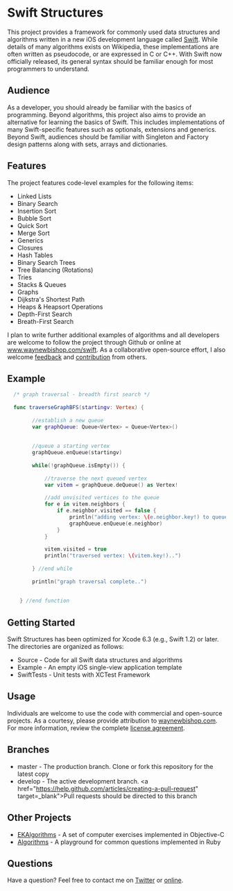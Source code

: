 Swift Structures
====================

This project provides a framework for commonly used data structures and algorithms written in a new iOS development language called <a href="http://www.apple.com/swift" target="_blank">Swift</a>. While details of many algorithms exists on Wikipedia, these implementations are often written as pseudocode, or are expressed in C or C++. With Swift now officially released, its general syntax should be familiar enough for most programmers to understand.  


Audience
---------------------

As a developer, you should already be familiar with the basics of programming. Beyond algorithms, this project also aims to provide an alternative for learning the basics of Swift. This includes implementations of many Swift-specific features such as optionals, extensions and generics. Beyond Swift, audiences should be familiar with Singleton and Factory design patterns along with sets, arrays and dictionaries. 


Features
--------------------

The project features code-level examples for the following items:

+ Linked Lists
+ Binary Search
+ Insertion Sort
+ Bubble Sort
+ Quick Sort
+ Merge Sort
+ Generics
+ Closures
+ Hash Tables
+ Binary Search Trees
+ Tree Balancing (Rotations)
+ Tries
+ Stacks & Queues
+ Graphs
+ Dijkstra's Shortest Path
+ Heaps & Heapsort Operations
+ Depth-First Search
+ Breath-First Search

I plan to write further additional examples of algorithms and all developers are welcome to follow the project through Github or online at <a href="http://www.waynewbishop.com/swift" target="_blank">www.waynewbishop.com/swift</a>. As a collaborative open-source effort, I also welcome <a href="https://twitter.com/waynewbishop" target="_blank">feedback</a> and <a href="https://help.github.com/articles/be-social" target="_blank">contribution</a> from others. 


Example
--------------------

```swift
  /* graph traversal - breadth first search */
  
  func traverseGraphBFS(startingv: Vertex) {
    
        //establish a new queue
        var graphQueue: Queue<Vertex> = Queue<Vertex>()
    
    
        //queue a starting vertex
        graphQueue.enQueue(startingv)
    
        while(!graphQueue.isEmpty()) {
            
            //traverse the next queued vertex
            var vitem = graphQueue.deQueue() as Vertex!
            
            //add unvisited vertices to the queue
            for e in vitem.neighbors {
                if e.neighbor.visited == false {
                    println("adding vertex: \(e.neighbor.key!) to queue..")
                    graphQueue.enQueue(e.neighbor)
                }
            }
            
            vitem.visited = true
            println("traversed vertex: \(vitem.key!)..")
            
        } //end while
    
        println("graph traversal complete..")
        
    
    } //end function
```

Getting Started
--------------------

Swift Structures has been optimized for Xcode 6.3 (e.g., Swift 1.2) or later. The directories are organized as follows:
+ Source - Code for all Swift data structures and algorithms
+ Example - An empty iOS single-view application template
+ SwiftTests - Unit tests with XCTest Framework

Usage
--------------------
Individuals are welcome to use the code with commercial and open-source projects. As a courtesy, please provide attribution to <a href="http://www.waynebishop.com" target="_blank">waynewbishop.com</a>. For more information, review the complete <a href="https://github.com/waynewbishop/SwiftStructures/blob/master/License.md" target="_blank">license agreement</a>. 


Branches
--------------------
+ master - The production branch. Clone or fork this repository for the latest copy
+ develop - The active development branch. <a href="https://help.github.com/articles/creating-a-pull-request" target=_blank">Pull requests</a> should be directed to this branch


Other Projects
--------------------

+ <a href="https://github.com/EvgenyKarkan/EKAlgorithms" target="_blank">EKAlgorithms</a> - A set of computer exercises implemented in Objective-C
+ <a href="https://github.com/sagivo/algorithms" target="_blank">Algorithms</a> - A playground for common questions implemented in Ruby


Questions
--------------------

Have a question? Feel free to contact me on <a href="http://www.twitter.com/waynewbishop" target="_blank">Twitter</a> or <a href="http://www.waynewbishop.com/contact" target="_blank">online</a>.

